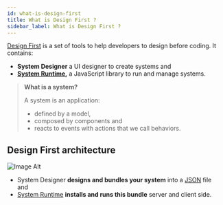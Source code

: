 ```yaml
---
id: what-is-design-first
title: What is Design First ?
sidebar_label: What is Design First ?
---
```


[Design First](https://github.com/design-first) is a set of tools to help developers to design before coding. It contains:

 * **System Designer** a UI designer to create systems and
 * **[System Runtime](https://designfirst.io/systemruntime/),** a JavaScript library to run and manage systems.

>**What is a system?**
>
> A system is an application: 
>- defined by a model,
>- composed by components and
>- reacts to events with actions that we call behaviors.

## Design First architecture

![Image Alt](../../img/3f8a1ad-archi.png)

* System Designer **designs and bundles your system** into a [JSON](https://json.org) file and
* [System Runtime](https://designfirst.io/systemruntime/) **installs and runs this bundle** server and client side.